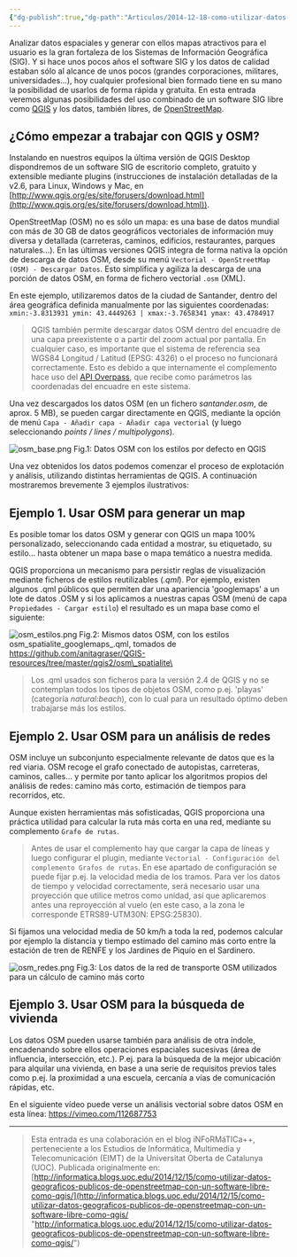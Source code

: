 ```yaml
---
{"dg-publish":true,"dg-path":"Articulos/2014-12-18-como-utilizar-datos-geograficos-publicos-de-openstreetmap-con-un-software-libre-como-qgis/Cómo utilizar datos geográficos públicos de OpenStreetMap con un software libre como QGIS.md","permalink":"/articulos/2014-12-18-como-utilizar-datos-geograficos-publicos-de-openstreetmap-con-un-software-libre-como-qgis/como-utilizar-datos-geograficos-publicos-de-open-street-map-con-un-software-libre-como-qgis/","title":"Cómo utilizar datos geográficos públicos de OpenStreetMap con un software libre como QGIS","tags":["osm","qgis"]}
---
```



Analizar datos espaciales y generar con ellos mapas atractivos para el usuario es la gran fortaleza de los Sistemas de Información Geográfica (SIG). Y si hace unos pocos años el software SIG y los datos de calidad estaban sólo al alcance de unos pocos (grandes corporaciones, militares, universidades...), hoy cualquier profesional bien formado tiene en su mano la posibilidad de usarlos de forma rápida y gratuita. En esta entrada veremos algunas posibilidades del uso combinado de un software SIG libre como [QGIS](http://www.qgis.org/) y los datos, también libres, de [OpenStreetMap](http://www.openstreetmap.org/).

## ¿Cómo empezar a trabajar con QGIS y OSM?

Instalando en nuestros equipos la última versión de QGIS Desktop dispondremos de un software SIG de escritorio completo, gratuito y extensible mediante plugins (instrucciones de instalación detalladas de la v2.6, para Linux, Windows y Mac, en [http://www.qgis.org/es/site/forusers/download.html](http://www.qgis.org/es/site/forusers/download.html)).

OpenStreetMap (OSM) no es sólo un mapa: es una base de datos mundial con más de 30 GB de datos geográficos vectoriales de información muy diversa y detallada (carreteras, caminos, edificios, restaurantes, parques naturales...). En las últimas versiones QGIS integra de forma nativa la opción de descarga de datos OSM, desde su menú `Vectorial - OpenStreetMap (OSM) - Descargar Datos`. Esto simplifica y agiliza la descarga de una porción de datos OSM, en forma de fichero vectorial `.osm` (XML).

En este ejemplo, utilizaremos datos de la ciudad de Santander, dentro del área geográfica definida manualmente por las siguientes coordenadas: `xmin:-3.8313931 ymin: 43.4449263 | xmax:-3.7658341 ymax: 43.4784917`

> QGIS también permite descargar datos OSM dentro del encuadre de una capa preexistente o a partir del zoom actual por pantalla. En cualquier caso, es importante que el sistema de referencia sea WGS84 Longitud / Latitud (EPSG: 4326) o el proceso no funcionará correctamente. Esto es debido a que internamente el complemento hace uso del [API Overpass](http://wiki.openstreetmap.org/wiki/Overpass_API), que recibe como parámetros las coordenadas del encuadre en este sistema.

Una vez descargados los datos OSM (en un fichero _santander.osm_, de aprox. 5 MB), se pueden cargar directamente en QGIS, mediante la opción de menú `Capa - Añadir capa - Añadir capa vectorial` (y luego seleccionando _points / lines / multipolygons_).

![osm_base.png](/img/user/Blog/Articulos/2014-12-18-como-utilizar-datos-geograficos-publicos-de-openstreetmap-con-un-software-libre-como-qgis/media/osm_base.png)
Fig.1: Datos OSM con los estilos por defecto en QGIS

Una vez obtenidos los datos podemos comenzar el proceso de explotación y análisis, utilizando distintas herramientas de QGIS. A continuación mostraremos brevemente 3 ejemplos ilustrativos:

## Ejemplo 1. Usar OSM para generar un map

Es posible tomar los datos OSM y generar con QGIS un mapa 100% personalizado, seleccionando cada entidad a mostrar, su etiquetado, su estilo... hasta obtener un mapa base o mapa temático a nuestra medida.

QGIS proporciona un mecanismo para persistir reglas de visualización mediante ficheros de estilos reutilizables (_.qml_). Por ejemplo, existen algunos .qml públicos que permiten dar una apariencia 'googlemaps' a un lote de datos .OSM y si los aplicamos a nuestras capas OSM (menú de capa `Propiedades - Cargar estilo`) el resultado es un mapa base como el siguiente:

![osm_estilos.png](/img/user/Blog/Articulos/2014-12-18-como-utilizar-datos-geograficos-publicos-de-openstreetmap-con-un-software-libre-como-qgis/media/osm_estilos.png)
Fig.2: Mismos datos OSM, con los estilos osm\_spatialite\_googlemaps\_.qml, tomados de https://github.com/anitagraser/QGIS-resources/tree/master/qgis2/osm\_spatialite\

> Los .qml usados son ficheros para la versión 2.4 de QGIS y no se contemplan todos los tipos de objetos OSM, como p.ej. 'playas' (categoría _natural:beach_), con lo cual para un resultado óptimo deben trabajarse más los estilos.


## Ejemplo 2. Usar OSM para un análisis de redes

OSM incluye un subconjunto especialmente relevante de datos que es la red viaria. OSM recoge el grafo conectado de autopistas, carreteras, caminos, calles... y permite por tanto aplicar los algoritmos propios del análisis de redes: camino más corto, estimación de tiempos para recorridos, etc.

Aunque existen herramientas más sofisticadas, QGIS proporciona una práctica utilidad para calcular la ruta más corta en una red, mediante su complemento `Grafo de rutas`.

> Antes de usar el complemento hay que cargar la capa de líneas y luego configurar el plugin, mediante `Vectorial - Configuración del complemento Grafos de rutas`. En ese apartado de configuración se puede fijar p.ej. la velocidad media de los tramos. Para ver los datos de tiempo y velocidad correctamente, será necesario usar una proyección que utilice metros como unidad, así que aplicaremos antes una reproyección al vuelo (en este caso, a la zona le corresponde ETRS89-UTM30N: EPSG:25830).

Si fijamos una velocidad media de 50 km/h a toda la red, podemos calcular por ejemplo la distancia y tiempo estimado del camino más corto entre la estación de tren de RENFE y los Jardines de Piquío en el Sardinero.

![osm_redes.png](/img/user/Blog/Articulos/2014-12-18-como-utilizar-datos-geograficos-publicos-de-openstreetmap-con-un-software-libre-como-qgis/media/osm_redes.png)
Fig.3: Los datos de la red de transporte OSM utilizados para un cálculo de camino más corto


## Ejemplo 3. Usar OSM para la búsqueda de vivienda

Los datos OSM pueden usarse también para análisis de otra índole, encadenando sobre ellos operaciones espaciales sucesivas (área de influencia, intersección, etc.). P.ej. para la búsqueda de la mejor ubicación para alquilar una vivienda, en base a una serie de requisitos previos tales como p.ej. la proximidad a una escuela, cercanía a vías de comunicación rápidas, etc.

En el siguiente vídeo puede verse un análisis vectorial sobre datos OSM en esta línea:
https://vimeo.com/112687753  

---

> Esta entrada es una colaboración en el blog iNFoRMáTICa++, perteneciente a los Estudios de Informática, Multimedia y Telecomunicación (EIMT) de la Universitat Oberta de Catalunya (UOC). Publicada originalmente en: [http://informatica.blogs.uoc.edu/2014/12/15/como-utilizar-datos-geograficos-publicos-de-openstreetmap-con-un-software-libre-como-qgis/](http://informatica.blogs.uoc.edu/2014/12/15/como-utilizar-datos-geograficos-publicos-de-openstreetmap-con-un-software-libre-como-qgis/ "http://informatica.blogs.uoc.edu/2014/12/15/como-utilizar-datos-geograficos-publicos-de-openstreetmap-con-un-software-libre-como-qgis/")
